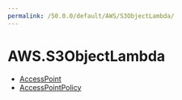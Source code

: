 ```yaml
---
permalink: /50.0.0/default/AWS/S3ObjectLambda/
---
```


# AWS.S3ObjectLambda



* [AccessPoint](AccessPoint.md)
* [AccessPointPolicy](AccessPointPolicy.md)